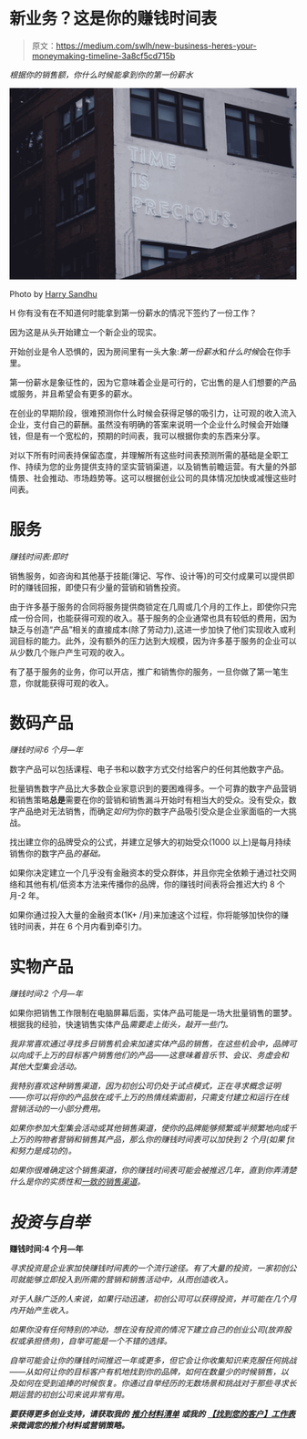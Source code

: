 # 新业务？这是你的赚钱时间表

> 原文：<https://medium.com/swlh/new-business-heres-your-moneymaking-timeline-3a8cf5cd715b>

*根据你的销售额，你什么时候能拿到你的第一份薪水*

![](img/6ccfa1575aa3862f294b7cb14004fdda.png)

Photo by [Harry Sandhu](https://unsplash.com/photos/FpYoDqGGI4A?utm_source=unsplash&utm_medium=referral&utm_content=creditCopyText)

H 你有没有在不知道何时能拿到第一份薪水的情况下签约了一份工作？

因为这是从头开始建立一个新企业的现实。

开始创业是令人恐惧的，因为房间里有一头大象:*第一份薪水*和*什么时候*会在你手里。

第一份薪水是象征性的，因为它意味着企业是可行的，它出售的是人们想要的产品或服务，并且希望会有更多的薪水。

在创业的早期阶段，很难预测你什么时候会获得足够的吸引力，让可观的收入流入企业，支付自己的薪酬。虽然没有明确的答案来说明一个企业什么时候会开始赚钱，但是有一个宽松的，预期的时间表，我可以根据你卖的东西来分享。

对以下所有时间表持保留态度，并理解所有这些时间表预测所需的基础是全职工作、持续为您的业务提供支持的坚实营销渠道，以及销售前瞻运营。有大量的外部情景、社会推动、市场趋势等。这可以根据创业公司的具体情况加快或减慢这些时间表。

# **服务**

*赚钱时间表:即时*

销售服务，如咨询和其他基于技能(簿记、写作、设计等)的可交付成果可以提供即时的赚钱回报，即使只有少量的营销和销售投资。

由于许多基于服务的合同将服务提供商锁定在几周或几个月的工作上，即使你只完成一份合同，也能获得可观的收入。基于服务的企业通常也具有较低的费用，因为缺乏与创造“产品”相关的直接成本(除了劳动力),这进一步加快了他们实现收入或利润目标的能力。此外，没有额外的压力达到大规模，因为许多基于服务的企业可以从少数几个账户产生可观的收入。

有了基于服务的业务，你可以开店，推广和销售你的服务，一旦你做了第一笔生意，你就能获得可观的收入。

# **数码产品**

*赚钱时间:6 个月—年*

数字产品可以包括课程、电子书和以数字方式交付给客户的任何其他数字产品。

批量销售数字产品比大多数企业家意识到的要困难得多。一个可靠的数字产品营销和销售策略**总是**需要在你的营销和销售漏斗开始时有相当大的受众。没有受众，数字产品绝对无法销售，而确定*如何*为你的数字产品吸引受众是企业家面临的一大挑战。

找出建立你的品牌受众的公式，并建立足够大的初始受众(1000 以上)是每月持续销售你的数字产品*的基础。*

如果你决定建立一个几乎没有金融资本的受众群体，并且你完全依赖于通过社交网络和其他有机/低资本方法来传播你的品牌，你的赚钱时间表将会推迟大约 8 个月-2 年。

如果你通过投入大量的金融资本(1K+ /月)来加速这个过程，你将能够加快你的赚钱时间表，并在 6 个月内看到牵引力。

# **实物产品**

*赚钱时间:2 个月—年*

如果你把销售工作限制在电脑屏幕后面，实体产品可能是一场大批量销售的噩梦。根据我的经验，快速销售实体产品*需要走上街头，敲开一些门。*

*我非常喜欢通过寻找多日销售机会来加速实体产品的销售，在这些机会中，品牌可以向成千上万的目标客户销售他们的产品——这意味着音乐节、会议、务虚会和其他大型集会活动。*

*我特别喜欢这种销售渠道，因为初创公司仍处于试点模式，正在寻求概念证明——你可以将你的产品放在成千上万的热情线索面前，只需支付建立和运行在线营销活动的一小部分费用。*

*如果你参加大型集会活动或其他销售渠道，使你的品牌能够频繁或半频繁地向成千上万的购物者营销和销售其产品，那么你的赚钱时间表可以加快到 2 个月(如果 fit 和努力是成功的)。*

*如果你很难确定这个销售渠道，你的赚钱时间表可能会被推迟几年，直到你弄清楚什么是你的实质性和[一致的销售渠道](/@sophiasunwoo/your-revenue-model-wont-survive-without-these-3-things-825945b72ddf)。*

# ***投资与自举***

**赚钱时间:4 个月—年**

*寻求投资是企业家加快赚钱时间表的一个流行途径。有了大量的投资，一家初创公司就能够立即投入到所需的营销和销售活动中，从而创造收入。*

*对于人脉广泛的人来说，如果行动迅速，初创公司可以获得投资，并可能在几个月内开始产生收入。*

*如果你没有任何特别的冲动，想在没有投资的情况下建立自己的创业公司(放弃股权或承担债务)，自举可能是一个不错的选择。*

*自举可能会让你的赚钱时间推迟一年或更多，但它会让你收集知识来克服任何挑战——从如何让你的目标客户有机地找到你的品牌，如何在数量少的时候销售，以及如何在受到追捧的时候恢复。你通过自举经历的无数场景和挑战对于那些寻求长期运营的初创公司来说非常有用。*

****要获得更多创业支持，请获取我的*** [***推介材料清单***](https://www.ascent-strategy.com/pitchdeckchecklist) ***或我的*** [***【找到您的客户】工作表***](https://www.ascent-strategy.com/findcustomers) ***来微调您的推介材料或营销策略。****